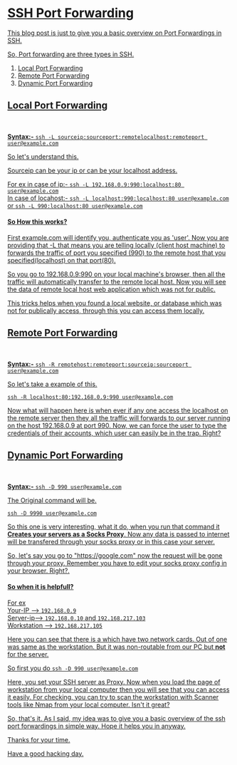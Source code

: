 <h1><u>SSH Port Forwarding</b></h1>

This blog post is just to give you a basic overview on Port Forwardings in SSH.

So, Port forwarding are three types in SSH.

1. Local Port Forwarding
2. Remote Port Forwarding
3. Dynamic Port Forwarding

<h2><b>Local Port Forwarding</b></h2><br>

<b>Syntax:-</b> `ssh -L sourceip:sourceport:remotelocalhost:remoteport user@example.com`

So let's understand this.

Sourceip can be your ip or can be your localhost address.

For ex in case of ip:- `ssh -L 192.168.0.9:990:localhost:80 user@example.com`<br>
In case of locahost:- `ssh -L localhost:990:localhost:80 user@example.com` or `ssh -L 990:localhost:80 user@example.com`

<h4>So How this works?</h4>

First example.com will identify you, authenticate you as 'user'. Now you are providing that -L that means you are telling locally (client host machine) to forwards the traffic of port you specified (990) to
the remote host that you specified(localhost) on that port(80).

So you go to 192.168.0.9:990 on your local machine's browser, then all the traffic will automatically transfer to the remote local host. Now you will see the data of remote local host web application which was not for public.

This tricks helps when you found a local website, or database which was not for publically access, through this you can access them locally.

<h2><b>Remote Port Forwarding</b></h2><br>

<b>Syntax:-</b> `ssh -R remotehost:remoteport:sourceip:sourceport user@example.com`

So let's take a example of this.

`ssh -R localhost:80:192.168.0.9:990 user@example.com`

Now what will happen here is when ever if any one access the localhost on the remote server then they all the traffic will forwards to our server running on the host 192.168.0.9 at port 990.
Now, we can force the user to type the credentials of their accounts, which user can easily be in the trap. Right?

<h2><b>Dynamic Port Forwarding</b></h2><br>

<b>Syntax:-</b> `ssh -D 990 user@example.com`

The Original command will be.

`ssh -D 9990 user@example.com`

So this one is very interesting, what it do, when you run that command it **Creates your servers as a Socks Proxy**. Now any data is passed to internet will be transfered through your socks proxy or in this case your server.

So, let's say you go to "https://google.com" now the request will be gone through your proxy. Remember you have to edit your socks proxy config in your browser. Right?. 

<h4>So when it is helpfull?</h4>

For ex<br>
Your-IP --> `192.168.0.9`<br>
Server-ip--> `192.168.0.10` and `192.168.217.103`<br>
Workstation --> `192.168.217.105` 

Here you can see that there is a which have two network cards. Out of one was same as the workstation. But it was non-routable from our PC but **not** for the server.

So first you do `ssh -D 990 user@example.com`

Here, you set your SSH server as Proxy. Now when you load the page of workstation from your local computer then you will see that you can access it easily. For checking, you can try to scan the workstation with Scanner tools like Nmap from your local computer. Isn't it great? 

So, that's it. As I said, my idea was to give you a basic overview of the ssh port forwardings in simple way. Hope it helps you in anyway.

Thanks for your time.

Have a good hacking day.
